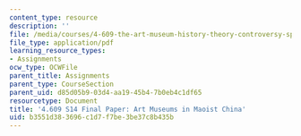 ```yaml
---
content_type: resource
description: ''
file: /media/courses/4-609-the-art-museum-history-theory-controversy-spring-2014/b3551d383696c1d7f7be3be37c8b435b_MIT4_609S14_assgn_student_work3.pdf
file_type: application/pdf
learning_resource_types:
- Assignments
ocw_type: OCWFile
parent_title: Assignments
parent_type: CourseSection
parent_uid: d85d05b9-03d4-aa19-45b4-7b0eb4c1df65
resourcetype: Document
title: '4.609 S14 Final Paper: Art Museums in Maoist China'
uid: b3551d38-3696-c1d7-f7be-3be37c8b435b
---
```

